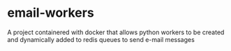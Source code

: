 # email-workers

A project containered with docker that allows python workers to be created and dynamically added to redis queues to send e-mail messages
